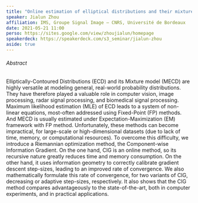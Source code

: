 ```yaml
---
title: "Online estimation of elliptical distributions and their mixture: The component-wise information gradient method"
speaker: Jialun Zhou
affiliation: IMS, Groupe Signal Image — CNRS, Université de Bordeaux
date: 2021-05-21 11:00
perso: https://sites.google.com/view/zhoujialun/homepage
speakerdeck: https://speakerdeck.com/s3_seminar/jialun-zhou
aside: true
---
```


<div style="text-align:center">
<script async class="speakerdeck-embed" data-id="5e075fed4a6945109dfc70d9bcc46a60" data-ratio="1.33333333333333" src="//speakerdeck.com/assets/embed.js"></script>
</div>

###### Abstract

Elliptically-Contoured Distributions (ECD) and its Mixture model (MECD) are
highly versatile at modeling general, real-world probability distributions. They
have therefore played a valuable role in computer vision, image processing,
radar signal processing, and biomedical signal processing. Maximum likelihood
estimation (MLE) of ECD leads to a system of non-linear equations, most-often
addressed using Fixed-Point (FP) methods. And MECD is usually estimated under
Expectation-Maximization (EM) framework with FP method. Unfortunately, these
methods can become impractical, for large-scale or high-dimensional datasets
(due to lack of time, memory, or computational resources). To overcome this
difficulty, we introduce a Riemannian optimization method, the Component-wise
Information Gradient. On the one hand, CIG is an online method, so its recursive
nature greatly reduces time and memory consumption. On the other hand, it uses
information geometry to correctly calibrate gradient descent step-sizes, leading
to an improved rate of convergence. We also mathematically formulate this rate
of convergence, for two variants of CIG, decreasing or adaptive step-sizes,
respectively. It also shows that the CIG method compares advantageously to the
state-of-the-art, both in computer experiments, and in practical applications.
